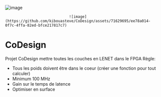 ![image](https://github.com/kibouasteve/CoDesign/assets/71629695/5523b2d0-aeb7-485c-8bdd-dbb5c23ea22e)                                                                                                    

                                 ![image](https://github.com/kibouasteve/CoDesign/assets/71629695/ee78a014-0f7c-4ffa-82ed-bfce217817c7)
   



# CoDesign
Projet CoDesign 
mettre toutes les couches en LENET dans le FPGA
Règle: 
  - Tous les poids doivent être dans le coeur (créer une fonction pour tout calculer) 
  - Minimum 100 MHz
  - Gain sur le temps de latence
  - Optimiser en surface
